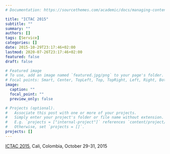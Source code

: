 ```yaml
---
# Documentation: https://sourcethemes.com/academic/docs/managing-content/

title: "ICTAC 2015"
subtitle: ""
summary: ""
authors: []
tags: [Service]
categories: []
date: 2015-10-29T23:17:46+02:00
lastmod: 2020-07-26T23:17:46+02:00
featured: false
draft: false

# Featured image
# To use, add an image named `featured.jpg/png` to your page's folder.
# Focal points: Smart, Center, TopLeft, Top, TopRight, Left, Right, BottomLeft, Bottom, BottomRight.
image:
  caption: ""
  focal_point: ""
  preview_only: false

# Projects (optional).
#   Associate this post with one or more of your projects.
#   Simply enter your project's folder or file name without extension.
#   E.g. `projects = ["internal-project"]` references `content/project/deep-learning/index.md`.
#   Otherwise, set `projects = []`.
projects: []
---
```

[ICTAC 2015](http://www.ictac2015.co/), Cali, Colombia, October 29-31, 2015
